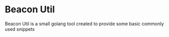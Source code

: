# Beacon Util
Beacon Util is a small golang tool created to provide some basic commonly used snippets
